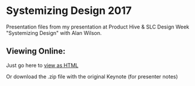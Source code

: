 # Systemizing Design 2017
Presentation files from my presentation at Product Hive & SLC Design Week "Systemizing Design" with Alan Wilson.

## Viewing Online:
Just go here to [view as HTML](https://natebaldwindesign.github.io/SystemizingDesign2017/)

Or download the .zip file with the original Keynote (for presenter notes)
